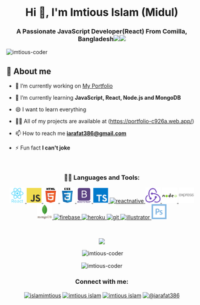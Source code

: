 <h1 align="center">Hi 👋, I'm Imtious Islam (Midul)</h1>
<h3 align="center">A Passionate JavaScript Developer(React) From Comilla, Bangladesh<img src="https://media.giphy.com/media/hvRJCLFzcasrR4ia7z/giphy.gif" width="28"><img src="https://emojis.slackmojis.com/emojis/images/1531849430/4246/blob-sunglasses.gif?1531849430" width="28"/></h3>

<p align="left"> <img src="https://komarev.com/ghpvc/?username=imtious-coder&label=Profile%20views&color=0e75b6&style=flat" alt="imtious-coder" /> </p>
 
 

## 📖 About me
- 🔭 I’m currently working on [My Portfolio](https://portfolio-c926a.web.app/)

- 🌱 I’m currently learning **JavaScript, React, Node.js and MongoDB**

- 😄 I want to learn everything

- 👨‍💻 All of my projects are available at (https://portfolio-c926a.web.app/)

- 📫 How to reach me **iarafat386@gmail.com**

- ⚡ Fun fact **I can't joke**

</br>



<h3 align="center">👨‍💻 Languages and Tools:</h3>

<p align="center">
<a href="https://reactjs.org/" target="_blank"> <img src="https://raw.githubusercontent.com/devicons/devicon/master/icons/react/react-original-wordmark.svg" alt="react" width="40" height="40"/> </a>   
<a href="https://developer.mozilla.org/en-US/docs/Web/JavaScript" target="_blank"> <img src="https://raw.githubusercontent.com/devicons/devicon/master/icons/javascript/javascript-original.svg" alt="javascript" width="40" height="40"/> </a>
<a href="https://www.w3.org/html/" target="_blank"> <img src="https://raw.githubusercontent.com/devicons/devicon/master/icons/html5/html5-original-wordmark.svg" alt="html5" width="40" height="40"/> </a>   
<a href="https://www.w3schools.com/css/" target="_blank"> <img src="https://raw.githubusercontent.com/devicons/devicon/master/icons/css3/css3-original-wordmark.svg" alt="css3" width="40" height="40"/> </a>  
<a href="https://getbootstrap.com" target="_blank"> <img src="https://raw.githubusercontent.com/devicons/devicon/master/icons/bootstrap/bootstrap-plain-wordmark.svg" alt="bootstrap" width="40" height="40"/> </a>        
<a href="https://www.typescriptlang.org/" target="_blank"> <img src="https://raw.githubusercontent.com/devicons/devicon/master/icons/typescript/typescript-original.svg" alt="typescript" width="40" height="40"/> </a>    
<a href="https://reactnative.dev/" target="_blank"> <img src="https://reactnative.dev/img/header_logo.svg" alt="reactnative" width="40" height="40"/> </a>   <a href="https://redux.js.org" target="_blank"> <img src="https://raw.githubusercontent.com/devicons/devicon/master/icons/redux/redux-original.svg" alt="redux" width="40" height="40"/> </a>    <a href="https://nodejs.org" target="_blank"> <img src="https://raw.githubusercontent.com/devicons/devicon/master/icons/nodejs/nodejs-original-wordmark.svg" alt="nodejs" width="40" height="40"/> </a>    <a href="https://expressjs.com" target="_blank"> <img src="https://raw.githubusercontent.com/devicons/devicon/master/icons/express/express-original-wordmark.svg" alt="express" width="40" height="40"/> </a>    <a href="https://www.mongodb.com/" target="_blank"> <img src="https://raw.githubusercontent.com/devicons/devicon/master/icons/mongodb/mongodb-original-wordmark.svg" alt="mongodb" width="40" height="40"/> </a>    <a href="https://firebase.google.com/" target="_blank"> <img src="https://www.vectorlogo.zone/logos/firebase/firebase-icon.svg" alt="firebase" width="40" height="40"/> </a>    <a href="https://heroku.com" target="_blank"> <img src="https://www.vectorlogo.zone/logos/heroku/heroku-icon.svg" alt="heroku" width="40" height="40"/> </a>    <a href="https://git-scm.com/" target="_blank"> <img src="https://www.vectorlogo.zone/logos/git-scm/git-scm-icon.svg" alt="git" width="40" height="40"/> </a>    <a href="https://www.adobe.com/in/products/illustrator.html" target="_blank"> <img src="https://www.vectorlogo.zone/logos/adobe_illustrator/adobe_illustrator-icon.svg" alt="illustrator" width="40" height="40"/> </a>    <a href="https://www.photoshop.com/en" target="_blank"> <img src="https://raw.githubusercontent.com/devicons/devicon/master/icons/photoshop/photoshop-line.svg" alt="photoshop" width="40" height="40"/> </a> 
</p>
  
  </hr>
</br>

<p align="center">
<img align="center" src="https://github-readme-stats.vercel.app/api/top-langs/?username=imtious-coder&card_width=550&&show_icons=true&title_color=ffffff&icon_color=bb2acf&text_color=daf7dc&bg_color=151515"> </p>
<p align="center">&nbsp;<img align="center" src="https://github-readme-stats.vercel.app/api?username=imtious-coder&show_icons=true&locale=en" alt="imtious-coder" /></p>
<p align="center"><img align="center" src="https://github-readme-streak-stats.herokuapp.com/?user=imtious-coder&" alt="imtious-coder" /></p>

<h3 align="center">Connect with me:</h3>
<p align="center">
<a href="https://twitter.com/islamimtious" target="blank"><img align="center" src="https://cdn.jsdelivr.net/npm/simple-icons@3.0.1/icons/twitter.svg" alt="islamimtious" height="30" width="40" /></a>
<a href="https://linkedin.com/in/imtious islam" target="blank"><img align="center" src="https://cdn.jsdelivr.net/npm/simple-icons@3.0.1/icons/linkedin.svg" alt="imtious islam" height="30" width="40" /></a>
<a href="https://fb.com/imtious islam" target="blank"><img align="center" src="https://cdn.jsdelivr.net/npm/simple-icons@3.0.1/icons/facebook.svg" alt="imtious islam" height="30" width="40" /></a>
<a href="https://www.hackerrank.com/@iarafat386" target="blank"><img align="center" src="https://cdn.jsdelivr.net/npm/simple-icons@3.0.1/icons/hackerrank.svg" alt="@iarafat386" height="30" width="40" /></a>
</p>

</br>


